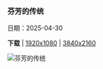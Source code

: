 ### 芬芳的传统

日期：2025-04-30

**下载**  |  [1920x1080](https://cn.bing.com/th?id=OHR.PinkPlumeria_ZH-CN3890147555_1920x1080.jpg)  |  [3840x2160](https://cn.bing.com/th?id=OHR.PinkPlumeria_ZH-CN3890147555_UHD.jpg)

![芬芳的传统](https://cn.bing.com/th?id=OHR.PinkPlumeria_ZH-CN3890147555_1920x1080.jpg "鸡蛋花，夏威夷，美国 (© Miranda Jans/Getty Images)")

